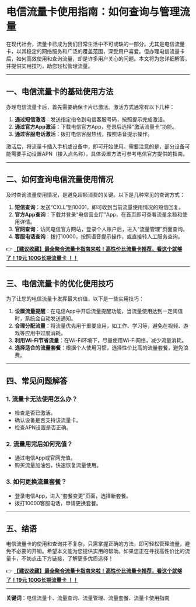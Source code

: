 # 电信流量卡使用指南：如何查询与管理流量

在现代社会，流量卡已成为我们日常生活中不可或缺的一部分。尤其是电信流量卡，以其稳定的网络服务和广泛的覆盖范围，深受用户喜爱。但办理电信流量卡后，如何高效使用和查询流量，却是许多用户关心的问题。本文将为您详细解答，并提供实用技巧，助您轻松管理流量。

---

## 一、电信流量卡的基础使用方法

办理电信流量卡后，首先需要确保卡片已激活。激活方式通常有以下几种：

1. **通过短信激活**：发送指定指令到电信客服号码，按照提示完成激活。
2. **通过官方App激活**：下载电信官方App，登录后选择“激活流量卡”功能。
3. **通过客服电话激活**：拨打电信客服热线，按照语音提示操作。

激活后，将流量卡插入手机或设备中，即可开始使用。需要注意的是，部分设备可能需要手动设置APN（接入点名称），具体设置方法可参考电信官方提供的指南。

---

## 二、如何查询电信流量使用情况

及时查询流量使用情况，是避免超额消费的关键。以下是几种常见的查询方式：

1. **短信查询**：发送“CXLL”到10001，即可收到当前流量使用情况的短信回复。
2. **官方App查询**：下载并登录“电信营业厅”App，在首页即可查看流量余额和使用详情。
3. **官网查询**：访问电信官方网站，登录个人账户后，进入“流量管理”页面查询。
4. **客服电话查询**：拨打10000，按照语音提示操作，或直接转人工服务查询。

👉 **[【建议收藏】最全聚合流量卡指南来啦！高性价比流量卡推荐，看这个就够了！19元 100G长期流量卡 ！！](https://bit.ly/Liuliangka)**

---

## 三、电信流量卡的优化使用技巧

为了让您的电信流量卡发挥最大价值，以下是一些实用技巧：

1. **设置流量提醒**：在电信App中开启流量提醒功能，当流量使用达到一定阈值时，系统会自动发送通知。
2. **合理分配流量**：将流量优先用于重要应用，如工作、学习等，避免在视频、游戏等应用中过度消耗。
3. **利用Wi-Fi节省流量**：在Wi-Fi环境下，尽量使用Wi-Fi网络，减少流量消耗。
4. **选择适合的流量套餐**：根据个人使用习惯，选择性价比高的流量套餐，避免浪费。

---

## 四、常见问题解答

### 1. 流量卡无法使用怎么办？
- 检查是否已激活。
- 确认设备是否支持该流量卡。
- 检查APN设置是否正确。

### 2. 流量用完后如何充值？
- 通过电信App或官网充值。
- 购买流量加油包，快速恢复流量使用。

### 3. 如何更换流量套餐？
- 登录电信App，进入“套餐变更”页面，选择新套餐。
- 拨打10000客服电话，申请更换套餐。

---

## 五、结语

电信流量卡的使用和查询并不复杂，只需掌握正确的方法，即可轻松管理流量，避免不必要的开销。希望本文能为您提供实用的帮助。如果您正在寻找高性价比的流量卡，不妨点击下方链接，了解更多优质选择！

👉 **[【建议收藏】最全聚合流量卡指南来啦！高性价比流量卡推荐，看这个就够了！19元 100G长期流量卡 ！！](https://bit.ly/Liuliangka)**

---

**关键词**：电信流量卡、流量查询、流量管理、流量套餐、流量卡使用指南